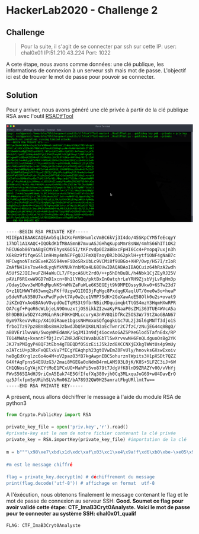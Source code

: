 # HackerLab2020 - Challenge 2

## Challenge

>Pour la suite, il s'agit de se connecter par ssh sur cette IP:
user: chal0x01
IP:51.210.43.224
Port: 1022

A cete étape, nous avons comme données: une clé publique, les informations de connexion à un serveur ssh mais mot de passe. L'objectif ici est de trouver le mot de passe pour pouvoir se connecter.

## Solution

Pour y arriver, nous avons généré une clé privée à partir de la clé publique RSA avec l'outil [RSACtfTool](https://github.com/Ganapati/RsaCtfTool)

![Génération de la clé privéé](Images/priv.png)

```
-----BEGIN RSA PRIVATE KEY-----
MIIEpAIBAAKCAQEAvb5qikCKoFmVBHvmlcVmBC6kVj3I4do/45SKpCYM5feEcqyY
17hDl1A1XAQC+IQOkdKbfM8ASmnB7mvuASJGHhqKupoMmr8sNW/4mhS66hIT1OK2
hECU6ob86YaABgECMYEhysK6O5I/tKFzvdp0I2aBBxcFpHI6Cc4+Pnopq7uxjn3h
X6k8z9fifqeGSl1n9Hmy4nhEPFgQJJFmXQTaoyDRJbO62pklH+ytfiONF4gNaB7c
NFCwgnoNTscBEveKZ6594veFiDoSRxUbLc9VCMi8f9UBGo+XHP/0wp/HS7I/zIoR
ZmAfN41Hs7xw4kdLyqNfkVNUkYnbMQa4L680VwIDAQABAoIBAQCuiz64hRzA2wdh
A5UfS2JIEJvuFZH4aWuCL7/FtpcA6Ut2rd0/++p5hDhBuBL/h4Nbk1CjZEyRJ25V
pAViF6RGxwW9GD7mD1xcn+8h1lYHQq/pktBxInOatqhrLeYRH9ZjsbVjLvRgHm3p
/Oday10wv3eMDRqMpuNK5+WMVZaFuWLe6K5EGEjt9N9MPEOssy9Ukw0+6STw23d7
G+z1U1HWWTd63wmq2sFKffUzgwO1I0I3jFqMgc8PxdqgKXaqlUT/0me0w3o+heaP
pSdeVFaN350U7wxPwdFydvt7Ay0w2ce1VMP7SdK+2GeXawAeE58Olk0u2s+ovat9
JiKZnQYxAoGBANoVOvpdOuITqMS3t9fbrNBicMDquimqbtTtGS4mzY3HqmHXwRPR
QA7cgf+PqoR6cWLbjeLN9OmuzxtjOSSikkZIzwaKyPNaaP0sZMi363TUE4WVcA5a
Bh9DB0iw5D2Y4zMGLnRNcF0KHQMLccuryA3nRV8QiDfRcZ5OS3W/79tZAoGBAN67
0ym97kevVvRcp/X4i0iRaue1bgssNHMmxoSQfgogkU1c7UL2j3Gl6gMNTf3djo1S
frboITz97pz8Bn8bs8mHJzbwdJbQ5KQK8LN3aEcTwnr2C7fzC/zNujEG44q8BgQ/
aB0VEr1lwvW4/5woyWMEdAmK/SqJM13n9dj4iocvAoGAZSPXeGlod5TafnEdx/RP
T014MWAq+kvantFfDjJcvlZNRJdFKiWvabUGbTl5wXrvvwNH6FnQLdguoOsBg2YK
JKJ7sPMIgyP48QF3tEbn4gTBEQDfOSizEiiJ5kJzd8XCCNXjEXkglWWtUs4p9mUy
oJATciU+p3RxFxQElxVu7fECgYEAqhph23gtOVwEmZ0FvUly/hnovksGXswExoiv
heBgEdXrglzc6o4o4M+oV2pazO3fB7kgAwpnEBCSohurznlWpits3H1pXSDt7QZZ
64XfAqFpnsS4EGUzG3/2mai8MGEGa0oNdmB4rmLAMS93L0jK/K8S+5LFZC3iJ+6W
CH1QNosCgYAjKCYtMoE1PCxUO+MahPi5vo879t7JdgVfK8lnD9ZRAZYv00/vVhYj
FWvS565IAdHJ9riCnA5Eak74E5GfIfefXq380vjh0Cq3MLxquJoG69+wU4DavErO
qz5JfxfpmSyURihSLVsRm06Z/bA78932QW0H25anratFbgURllmtTw==
-----END RSA PRIVATE KEY-----
```

A présent, nous allons déchiffrer le message à l'aide du module RSA de python3

```python
from Crypto.PublicKey import RSA

private_key_file = open('priv.key','r').read()
#private-key est le nom de notre fichier contenant la clé privée
private_key = RSA.importKey(private_key_file) #importation de la clé

m = b"""\x98\xe7\xbd\x1d\xdc\xaf\x03\xc1\xe4\x9a!f\xd6\xb0\xbe-\xe05\x93\x80\x8aN\x1b%!\xe2\x88\x92\xaa\x8aod\xb7V\xfa\xe1\xd2v\x05\xb9\x80t\x83\xa4^\xe6W\\\x91\x1a\xf$

#m est le message chiffré

flag = private_key.decrypt(m) # déchiffrement du message
print(flag.decode('utf-8')) # affichage en format  utf-8
```
A l'éxécution, nous obtenons finalement le message contenant le flag et le mot de passe de connexion au serveur SSH: **Good. Soumet ce flag pour avoir validé cette étape: CTF_ImaB3Cryt0Analyste. Voici le mot de passe pour te connecter au système SSH: chal0x01_qualif**


```FLAG: CTF_ImaB3Cryt0Analyste ```
